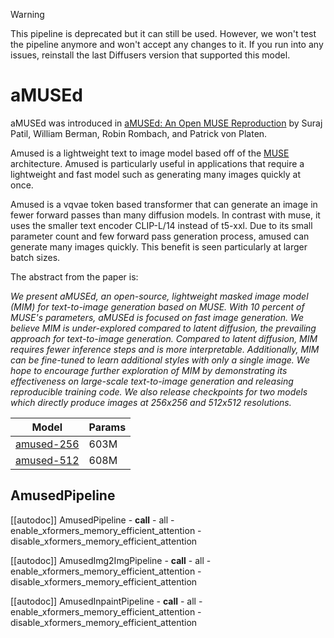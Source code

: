<!--Copyright 2025 The HuggingFace Team. All rights reserved.

Licensed under the Apache License, Version 2.0 (the "License"); you may not use this file except in compliance with
the License. You may obtain a copy of the License at

http://www.apache.org/licenses/LICENSE-2.0

Unless required by applicable law or agreed to in writing, software distributed under the License is distributed on
an "AS IS" BASIS, WITHOUT WARRANTIES OR CONDITIONS OF ANY KIND, either express or implied. See the License for the
specific language governing permissions and limitations under the License.
-->

> [!WARNING]
> This pipeline is deprecated but it can still be used. However, we won't test the pipeline anymore and won't accept any changes to it. If you run into any issues, reinstall the last Diffusers version that supported this model.

# aMUSEd

aMUSEd was introduced in [aMUSEd: An Open MUSE Reproduction](https://huggingface.co/papers/2401.01808) by Suraj Patil, William Berman, Robin Rombach, and Patrick von Platen.

Amused is a lightweight text to image model based off of the [MUSE](https://huggingface.co/papers/2301.00704) architecture. Amused is particularly useful in applications that require a lightweight and fast model such as generating many images quickly at once.

Amused is a vqvae token based transformer that can generate an image in fewer forward passes than many diffusion models. In contrast with muse, it uses the smaller text encoder CLIP-L/14 instead of t5-xxl. Due to its small parameter count and few forward pass generation process, amused can generate many images quickly. This benefit is seen particularly at larger batch sizes.

The abstract from the paper is:

*We present aMUSEd, an open-source, lightweight masked image model (MIM) for text-to-image generation based on MUSE. With 10 percent of MUSE's parameters, aMUSEd is focused on fast image generation. We believe MIM is under-explored compared to latent diffusion, the prevailing approach for text-to-image generation. Compared to latent diffusion, MIM requires fewer inference steps and is more interpretable. Additionally, MIM can be fine-tuned to learn additional styles with only a single image. We hope to encourage further exploration of MIM by demonstrating its effectiveness on large-scale text-to-image generation and releasing reproducible training code. We also release checkpoints for two models which directly produce images at 256x256 and 512x512 resolutions.*

| Model | Params |
|-------|--------|
| [amused-256](https://huggingface.co/amused/amused-256) | 603M |
| [amused-512](https://huggingface.co/amused/amused-512) | 608M |

## AmusedPipeline

[[autodoc]] AmusedPipeline
	- __call__
	- all
	- enable_xformers_memory_efficient_attention
	- disable_xformers_memory_efficient_attention

[[autodoc]] AmusedImg2ImgPipeline
	- __call__
	- all
	- enable_xformers_memory_efficient_attention
	- disable_xformers_memory_efficient_attention

[[autodoc]] AmusedInpaintPipeline
	- __call__
	- all
	- enable_xformers_memory_efficient_attention
	- disable_xformers_memory_efficient_attention